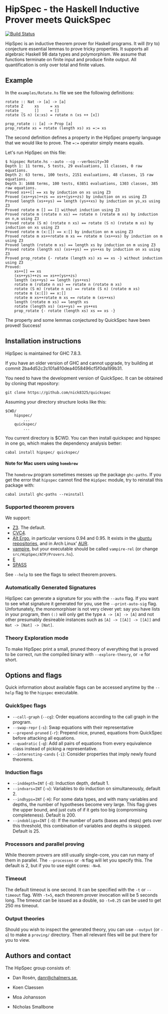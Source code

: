 HipSpec - the Haskell Inductive Prover meets QuickSpec
======================================================

[![Build Status](https://travis-ci.org/danr/hipspec.png?branch=master)](https://travis-ci.org/danr/hipspec)

HipSpec is an inductive theorem prover for Haskell programs.  It will (try to)
conjecture essential lemmas to prove tricky properties.  It supports all
algebraic Haskell 98 data types and polymorphism.  We assume that functions
terminate on finite input and produce finite output.  All quantification is
only over total and finite values.

## Example

In the `examples/Rotate.hs` file we see the following definitions:

    rotate :: Nat -> [a] -> [a]
    rotate Z     xs     = xs
    rotate _     []     = []
    rotate (S n) (x:xs) = rotate n (xs ++ [x])

    prop_rotate :: [a] -> Prop [a]
    prop_rotate xs = rotate (length xs) xs =:= xs

The second definition defines a property in the HipSpec property language that
we would like to prove. The `=:=` operator simply means equals.

Let's run HipSpec on this file:

    $ hipspec Rotate.hs --auto --cg --verbosity=30
    Depth 1: 11 terms, 5 tests, 29 evaluations, 11 classes, 0 raw equations.
    Depth 2: 63 terms, 100 tests, 2151 evaluations, 48 classes, 15 raw equations.
    Depth 3: 1688 terms, 100 tests, 63851 evaluations, 1303 classes, 385 raw equations.
    Proved xs++[] == xs by induction on xs using Z3
    Proved (xs++ys)++zs == xs++(ys++zs) by induction on xs using Z3
    Proved length (xs++ys) == length (ys++xs) by induction on ys,xs using Z3
    Proved rotate m [] == [] without induction using Z3
    Proved rotate m (rotate n xs) == rotate n (rotate m xs) by induction on n,m using Z3
    Proved rotate (S m) (rotate n xs) == rotate (S n) (rotate m xs) by induction on xs using Z3
    Proved rotate m (x:[]) == x:[] by induction on m using Z3
    Proved rotate m xs++rotate m xs == rotate m (xs++xs) by induction on m using Z3
    Proved length (rotate m xs) == length xs by induction on m using Z3
    Proved rotate (length xs) (xs++ys) == ys++xs by induction on xs using Z3
    Proved prop_rotate {- rotate (length xs) xs == xs -} without induction using Z3
    Proved:
        xs++[] == xs
        (xs++ys)++zs == xs++(ys++zs)
        length (xs++ys) == length (ys++xs)
        rotate m (rotate n xs) == rotate n (rotate m xs)
        rotate (S m) (rotate n xs) == rotate (S n) (rotate m xs)
        rotate m (x:[]) == x:[]
        rotate m xs++rotate m xs == rotate m (xs++xs)
        length (rotate m xs) == length xs
        rotate (length xs) (xs++ys) == ys++xs
        prop_rotate {- rotate (length xs) xs == xs -}

The property and some lemmas conjectured by QuickSpec have been proved! Success!

## Installation instructions

HipSpec is maintained for GHC 7.8.3.

If you have an older version of GHC and cannot upgrade, try building at commit 2ba4d52c2c101a810dea4058496cf5f0da199b31.

You need to have the development version of QuickSpec. It can be obtained by
cloning that repository:

    git clone https://github.com/nick8325/quickspec

Assuming your directory structure looks like this:

    $CWD/
        hipspec/
            ...
        quickspec/
            ...

You current directory is $CWD. You can then install quickspec and hipspec in
one go, which makes the dependency analysis better:

    cabal install hipspec/ quickspec/

#### Note for Mac users using `homebrew`

The `homebrew` program sometimes messes up the package `ghc-paths`. If you get
the error that `hipspec` cannot find the `HipSpec` module, try to reinstall
this package with:

    cabal install ghc-paths --reinstall

### Supported theorem provers

We support:

* [Z3](https://z3.codeplex.com/). The default.
* [CVC4](http://cvc4.cs.nyu.edu/web/).
* [Alt Ergo](http://alt-ergo.lri.fr/), in particular versions 0.94 and 0.95.
  It exists in the
  [ubuntu repositories](https://launchpad.net/ubuntu/precise/+source/alt-ergo/0.94-1),
  and in Arch Linux' [AUR](https://aur.archlinux.org/packages/alt-ergo/).
* [vampire](http://www.vprover.org/), but your executable should be called `vampire-rel`
  (or change `src/HipSpec/ATP/Provers.hs`).
* [E](http://wwwlehre.dhbw-stuttgart.de/~sschulz/E/E.html)
* [SPASS](http://www.spass-prover.org/)

See `--help` to see the flags to select theorem provers.

### Automatically Generated Signatures

HipSpec can generate a signature for you with the `--auto` flag. If you want to
see what signature it generated for you, use the `--print-auto-sig` flag.
Unfortunately, the monomorphiser is not very clever yet: say you have lists
in your program, then `(:)` will only get the type `A -> [A] -> [A]` and not
other presumably desireable instances such as `[A] -> [[A]] -> [[A]]` and
`Nat -> [Nat] -> [Nat]`.

### Theory Exploration mode

To make HipSpec print a small, pruned theory of everything that is proved
to be correct, run the compiled binary with `--explore-theory`, or `-e` for
short.

## Options and flags

Quick information about available flags can be accessed anytime by the
`--help` flag to the `hipspec` executable.

### QuickSpec flags

  * `--call-graph` (`--cg`): Order equations according to the call graph in the
    program.
  * `--swap-repr` (`-s`): Swap equations with their representative
  * `--prepend-pruned` (`-r`): Prepend nice, pruned, equations from QuickSpec
    before attacking all equations.
  * `--quadratic` (`-q`): Add all pairs of equations from every equivalence
    class instead of picking a representative.
  * `--interesting-cands` (`-i`): Consider properties that imply newly
    found theorems.

### Induction flags

  * `--inddepth=INT` (`-d`): Induction depth, default 1.
  * `--indvars=INT` (`-v`): Variables to do induction on simultaneously,
    default 2.
  * `--indhyps=INT` (`-H`): For some data types, and with many variables and
    depths, the number of hypotheses become very large. This flag
    gives the upper bound, and just cuts of if it gets too
    big (compromising completeness). Default is 200.
  * `--indobligs=INT` (`-O`): If the number of parts (bases and steps) gets
    over this threshold, this combination of variables and depths is
    skipped. Default is 25.

### Processors and parallel proving

While theorem provers are still usually single-core, you can run many
of them in parallel. The `--processes` or `-N` flag will let you
specify this. The default is 2, but if you to use eight cores: `-N=8`.

### Timeout

The default timeout is one second. It can be specified with the `-t` or
`--timeout` flag. With `-t=5`, each theorem prover invocation will be 5 seconds
long. The timeout can be issued as a double, so `-t=0.25` can be used to get
250 ms timeout.

### Output theories

Should you wish to inspect the generated theory, you can use `--output` (or
`-o`) to make a `proving/` directory. Then all relevant files will be put
there for you to view.

## Authors and contact

The HipSpec group consists of:

  * Dan Rosén, [danr@chalmers.se](mailto:danr@chalmers.se),

  * Koen Claessen

  * Moa Johansson

  * Nicholas Smallbone

